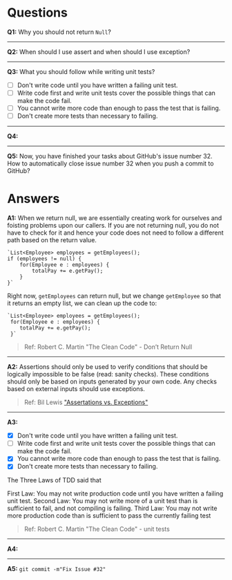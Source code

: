 # Questions

**Q1:** Why you should not return `Null`?

---
**Q2:** When should I use assert and when should I use exception?

---
**Q3:** What you should follow while writing unit tests?

- [ ] Don't write code until you have written a failing unit test.
- [ ] Write code first and write unit tests cover the possible things that can make the code fail. 
- [ ] You cannot write more code than enough to pass the test that is failing.
- [ ] Don't create more tests than necessary to failing.

---
**Q4:**

---
**Q5:** Now, you have finished your tasks about GitHub's issue number 32. 
How to automatically close issue number 32 when you push a commit to GitHub?


# Answers
**A1:** When we return null, we are essentially creating work for ourselves and 
foisting problems upon our callers. If you are not returning null, you do not 
have to check for it and hence your code does not need to follow a different path 
based on the return value. 

    `List<Employee> employees = getEmployees(); 
    if (employees != null) {  
        for(Employee e : employees) {    
            totalPay += e.getPay(); 
        } 
    }`
    
Right now, `getEmployees` can return null, but we change `getEmployee` 
so that it returns an empty list, we can clean up the code to:

    `List<Employee> employees = getEmployees(); 
     for(Employee e : employees) {    
        totalPay += e.getPay(); 
     }`
     
> Ref: Robert C. Martin "The Clean Code" - Don’t Return Null

---
**A2:** Assertions should only be used to verify conditions that should be logically 
impossible to be false (read: sanity checks). These conditions should only be based 
on inputs generated by your own code. Any checks based on external inputs should use exceptions.
        
> Ref: Bil Lewis ["Assertations vs. Exceptions"](http://www.drdobbs.com/jvm/assertations-vs-exceptions/228701655)
---
**A3:**
- [x] Don't write code until you have written a failing unit test.
- [ ] Write code first and write unit tests cover the possible things that can make the code fail. 
- [x] You cannot write more code than enough to pass the test that is failing.
- [x] Don't create more tests than necessary to failing.

The Three Laws of TDD said that

First Law: You may not write production code until you have written a failing unit test.
Second Law: You may not write more of a unit test than is sufficient to fail, and not compiling is failing.
Third Law: You may not write more production code than is sufficient to pass the currently failing test

> Ref: Robert C. Martin "The Clean Code" - unit tests
---
**A4:**

---
**A5:** `git commit -m"Fix Issue #32"`
    
    


